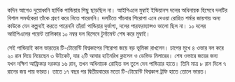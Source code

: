 কদিন আগেও দুয়োধ্বনি হার্দিক পান্ডিয়ার পিছু ছাড়ছিল না। আইপিএলে মুম্বাই ইন্ডিয়ানস দলের অধিনায়ক হিসেবে দলটির বিশাল সমর্থকেরা তাঁকে গ্রহণ করে নিতে পারেননি। দলটিতে পাঁচবার শিরোপা এনে দেওয়া রোহিত শর্মার জায়গায় অন্য কাউকে যেন কল্পনাই করতে পারেননি তাঁরা! পান্ডিয়ার দুর্ভাগ্য, দলের পারফরম্যান্সও ভালো ছিল না। ১০ দলের আইপিএলের পয়েন্ট তালিকার ১০ নম্বর দল হিসেবে টুর্নামেন্ট শেষ করে মুম্বাই।

সেই পান্ডিয়াই কাল ভারতের টি-টোয়েন্টি বিশ্বকাপের শিরোপা জয়ে বড় ভূমিকা রাখলেন। চাপের মুখে ৪ ওভার বল করে ২০ রান দিয়ে নিয়েছেন ৩ উইকেট, যার ২টি আবার হাইনরিখ ক্লাসেন ও ডেভিড মিলারের। শেষ ওভারে জয়ের জন্য যখন দক্ষিণ আফ্রিকার দরকার ১৬ রান, তখন অধিনায়ক রোহিত বল তুলে দেন পান্ডিয়ার হাতে। তিনি মাত্র ৮ রান দিলে ৭ রানের জয় পায় ভারত। তাতে ১৭ বছর পর দ্বিতীয়বারের মতো টি-টোয়েন্টি বিশ্বকাপ ট্রফি হাতে তোলে ভারত।
